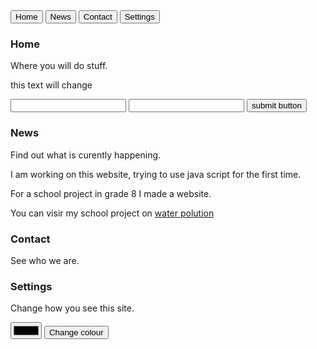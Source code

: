 <html lang="en">
<head>
    <meta charset="UTF-8">
    <meta name="viewport" content="width=device-width, initial-scale=1.0">
    <link rel="stylesheet" href="projecty.css">
</head>
<body>
    <button class="tablink" onclick="openPage('Home', this, 'grey')">Home</button>
<button class="tablink" onclick="openPage('News', this, 'grey')" id="defaultOpen">News</button>
<button class="tablink" onclick="openPage('Contact', this, 'grey')">Contact</button>
<button class="tablink" onclick="openPage('Settings', this, 'grey')">Settings</button>

<div id="Home" class="tabcontent">
  <h3 id="text">Home</h3>
  <p id="text">Where you will do stuff.</p>
    <p id='alltext'>this text will change</p>
    <input id="comand" type="text">
    <input id="pasward" type="text">
    <button onclick="input_out">submit button</button>
</div>

<div id="News" class="tabcontent">
  <h3 id="text">News</h3>
  <p id="text">Find out what is curently happening.</p> 
    <div id="second" class="Newsthings">
        <p>I am working on this website, trying to use java script for the first time.</p>
    </div>
    <p> </p>
    <div id="first" class="Newsthings">
        <p>For a school project in grade 8 I made a website.</p>
        <p>You can visir my school project on <a href="https://thecreativeepjh.github.io/water/">water polution</a></p>
    </div>
</div>

<div id="Contact" class="tabcontent">
  <h3 id="text">Contact</h3>
  <p id="text">See who we are.</p>
</div>

<div id="Settings" class="tabcontent">
  <h3 id="text">Settings</h3>
  <p id="text">Change how you see this site.</p>
    <input type="color" id="clr">
    <button onclick="func()">Change colour</button>
</div>

<script src="projecti.js"></script>
</body>
</html>
